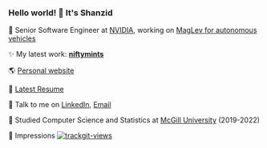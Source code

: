 ### Hello world! 👋 It's Shanzid

🏢 Senior Software Engineer at [NVIDIA](https://nvidia.com), working on [MagLev for autonomous vehicles](https://blogs.nvidia.com/blog/2018/09/13/how-maglev-speeds-autonomous-vehicles-to-superhuman-levels-of-safety/)

✨ My latest work: <b>[niftymints](https://niftymints.art)</b>

🌎 [Personal website](https://shanzid.com)

📃 [Latest Resume](https://shanzid.com/Shanzid_Shaiham-resume.pdf)

🤙 Talk to me on [LinkedIn](https://www.linkedin.com/in/shanzid01/), [Email](mailto:hello@shanzid.com)

🏫 Studied Computer Science and Statistics at [McGill University](https://www.mcgill.ca/) (2019-2022)

👀 Impressions <a href="https://trackgit.com">
<img src="https://us-central1-trackgit-analytics.cloudfunctions.net/token/ping/kdxvmw39orhhnd4urmlk" alt="trackgit-views" />
</a>
